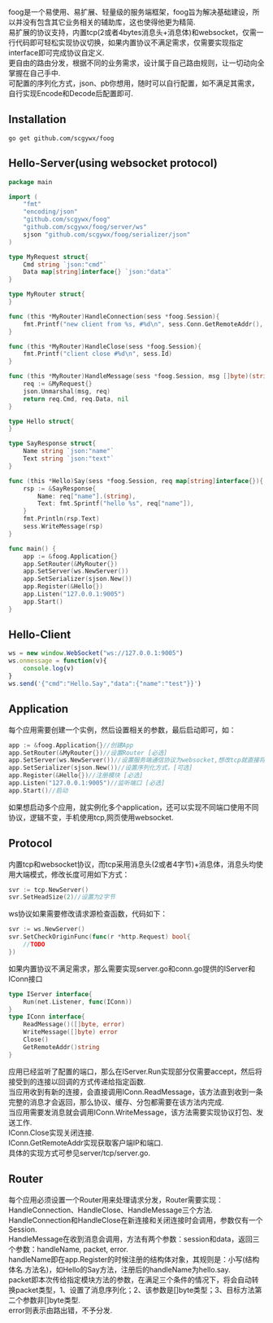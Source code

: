 foog是一个易使用、易扩展、轻量级的服务端框架，foog旨为解决基础建设，所以并没有包含其它业务相关的辅助库，这也使得他更为精简.  
易扩展的协议支持，内置tcp(2或者4bytes消息头+消息体)和websocket，仅需一行代码即可轻松实现协议切换，如果内置协议不满足需求，仅需要实现指定interface即可完成协议自定义.  
更自由的路由分发，根据不同的业务需求，设计属于自己路由规则，让一切动向全掌握在自己手中.  
可配置的序列化方式，json、pb你想用，随时可以自行配置，如不满足其需求，自行实现Encode和Decode后配置即可.  

## Installation
```shell
go get github.com/scgywx/foog
```

## Hello-Server(using websocket protocol)
```go
package main

import (
	"fmt"
	"encoding/json"
	"github.com/scgywx/foog"
	"github.com/scgywx/foog/server/ws"
	sjson "github.com/scgywx/foog/serializer/json"
)

type MyRequest struct{
	Cmd string `json:"cmd"`
	Data map[string]interface{} `json:"data"`
}

type MyRouter struct{
}

func (this *MyRouter)HandleConnection(sess *foog.Session){
	fmt.Printf("new client from %s, #%d\n", sess.Conn.GetRemoteAddr(), sess.Id)
}

func (this *MyRouter)HandleClose(sess *foog.Session){
	fmt.Printf("client close #%d\n", sess.Id)
}

func (this *MyRouter)HandleMessage(sess *foog.Session, msg []byte)(string, interface{}, error){
	req := &MyRequest{}
	json.Unmarshal(msg, req)
	return req.Cmd, req.Data, nil
}

type Hello struct{
}

type SayResponse struct{
	Name string `json:"name"`
	Text string `json:"text"`
}

func (this *Hello)Say(sess *foog.Session, req map[string]interface{}){
	rsp := &SayResponse{
		Name: req["name"].(string),
		Text: fmt.Sprintf("hello %s", req["name"]),
	}
	fmt.Println(rsp.Text)
	sess.WriteMessage(rsp)
}

func main() {
	app := &foog.Application{}
	app.SetRouter(&MyRouter{})
	app.SetServer(ws.NewServer())
	app.SetSerializer(sjson.New())
	app.Register(&Hello{})
	app.Listen("127.0.0.1:9005")
	app.Start()
}
```

## Hello-Client
```js
ws = new window.WebSocket("ws://127.0.0.1:9005")
ws.onmessage = function(v){
	console.log(v)
}
ws.send('{"cmd":"Hello.Say","data":{"name":"test"}}')
```

## Application
每个应用需要创建一个实例，然后设置相关的参数，最后启动即可，如：
```go
app := &foog.Application{}//创建App
app.SetRouter(&MyRouter{})//设置Router [必选]
app.SetServer(ws.NewServer())//设置服务端通信协议为websocket,想改tcp就直接将ws改成tcp即可 [必选]
app.SetSerializer(sjson.New())//设置序列化方式，[可选]
app.Register(&Hello{})//注册模块 [必选]
app.Listen("127.0.0.1:9005")//监听端口 [必选]
app.Start()//启动
```

如果想启动多个应用，就实例化多个application，还可以实现不同端口使用不同协议，逻辑不变，手机使用tcp,网页使用websocket.

## Protocol
内置tcp和websocket协议，而tcp采用消息头(2或者4字节)+消息体，消息头均使用大端模式，修改长度可用如下方式：
```go
svr := tcp.NewServer()
svr.SetHeadSize(2)//设置为2字节
```

ws协议如果需要修改请求源检查函数，代码如下：
```go
svr := ws.NewServer()
svr.SetCheckOriginFunc(func(r *http.Request) bool{
	//TODO
})
```

如果内置协议不满足需求，那么需要实现server.go和conn.go提供的IServer和IConn接口
```go
type IServer interface{
	Run(net.Listener, func(IConn))
}
type IConn interface{
	ReadMessage()([]byte, error)
	WriteMessage([]byte) error
	Close()
	GetRemoteAddr()string
}
```

应用已经监听了配置的端口，那么在IServer.Run实现部分仅需要accept，然后将接受到的连接以回调的方式传递给指定函数.  
当应用收到有新的连接，会直接调用IConn.ReadMessage，该方法直到收到一条完整的消息才会返回，那么协议、缓存、分包都需要在该方法内完成.  
当应用需要发消息就会调用IConn.WriteMessage，该方法需要实现协议打包、发送工作.  
IConn.Close实现关闭连接.  
IConn.GetRemoteAddr实现获取客户端IP和端口.  
具体的实现方式可参见server/tcp/server.go.  

## Router
每个应用必须设置一个Router用来处理请求分发，Router需要实现：HandleConnection、HandleClose、HandleMessage三个方法.  
HandleConnection和HandleClose在新连接和关闭连接时会调用，参数仅有一个Session.  
HandleMessage在收到消息会调用，方法有两个参数：session和data，返回三个参数：handleName, packet, error.  
handleName即在app.Register的时候注册的结构体对象，其规则是：小写(结构体名.方法名)，如Hello的Say方法，注册后的handleName为hello.say.  
packet即本次传给指定模块方法的参数，在满足三个条件的情况下，将会自动转换packet类型，1、设置了消息序列化；2、该参数是[]byte类型；3、目标方法第二个参数非[]byte类型.  
error则表示由路出错，不予分发.  